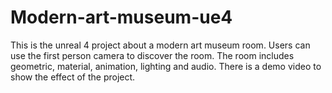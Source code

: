 # Modern-art-museum-ue4
This is the unreal 4 project about a modern art museum room.
Users can use the first person camera to discover the room. The room includes geometric, material, animation, lighting and audio. There is a demo video to show the effect of the project.
